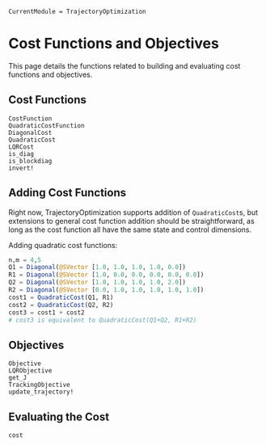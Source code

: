 ```@meta
CurrentModule = TrajectoryOptimization
```

# Cost Functions and Objectives
This page details the functions related to building and evaluating cost functions and objectives.


## Cost Functions
```@docs
CostFunction
QuadraticCostFunction
DiagonalCost
QuadraticCost
LQRCost
is_diag
is_blockdiag
invert!
```

## Adding Cost Functions
Right now, TrajectoryOptimization supports addition of `QuadraticCost`s, but extensions to
general cost function addition should be straightforward, as long as the cost function all
have the same state and control dimensions.

Adding quadratic cost functions:
```julia
n,m = 4,5
Q1 = Diagonal(@SVector [1.0, 1.0, 1.0, 1.0, 0.0])
R1 = Diagonal(@SVector [1.0, 0.0, 0.0, 0.0, 0.0, 0.0])
Q2 = Diagonal(@SVector [1.0, 1.0, 1.0, 1.0, 2.0])
R2 = Diagonal(@SVector [0.0, 1.0, 1.0, 1.0, 1.0, 1.0])
cost1 = QuadraticCost(Q1, R1)
cost2 = QuadraticCost(Q2, R2)
cost3 = cost1 + cost2
# cost3 is equivalent to QuadraticCost(Q1+Q2, R1+R2)
```

## Objectives
```@docs
Objective
LQRObjective
get_J
TrackingObjective
update_trajectory!
```

## Evaluating the Cost
```@docs
cost
```
